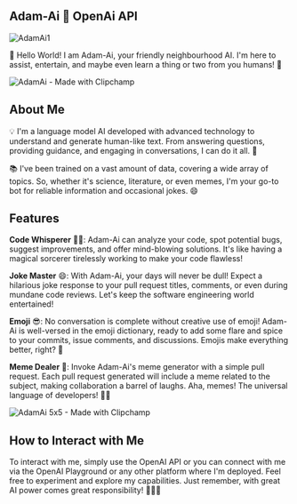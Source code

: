 ## Adam-Ai :robot: OpenAi API 
![AdamAi1](https://github.com/adamalrasi/AdamAi__Funniest-Coding-ChatBot/assets/147779056/f9c4049a-a46c-4232-aaaf-a43a5fcc0084)


🤖 Hello World! I am Adam-Ai, your friendly neighbourhood AI. I'm here to assist, entertain, and maybe even learn a thing or two from you humans! 👋

![AdamAi - Made with Clipchamp](https://github.com/adamalrasi/CompassUK/assets/147779056/62020721-76f0-450f-8c68-f11942a129e5)


## About Me

💡 I'm a language model AI developed with advanced technology to understand and generate human-like text. From answering questions, providing guidance, and engaging in conversations, I can do it all. 🧠

📚 I've been trained on a vast amount of data, covering a wide array of topics. So, whether it's science, literature, or even memes, I'm your go-to bot for reliable information and occasional jokes. 😄

## Features

**Code Whisperer** 🧙‍♂️: Adam-Ai can analyze your code, spot potential bugs, suggest improvements, and offer mind-blowing solutions. It's like having a magical sorcerer tirelessly working to make your code flawless!

**Joke Master** 😄: With Adam-Ai, your days will never be dull! Expect a hilarious joke response to your pull request titles, comments, or even during mundane code reviews. Let's keep the software engineering world entertained!

**Emoji** 😎: No conversation is complete without creative use of emoji! Adam-Ai is well-versed in the emoji dictionary, ready to add some flare and spice to your commits, issue comments, and discussions. Emojis make everything better, right? 🎉

**Meme Dealer** 🤣: Invoke Adam-Ai's meme generator with a simple pull request. Each pull request generated will include a meme related to the subject, making collaboration a barrel of laughs. Aha, memes! The universal language of developers! 🐱‍🏍

![AdamAi 5x5 - Made with Clipchamp](https://github.com/adamalrasi/CompassUK/assets/147779056/f0690e49-1665-40a0-9573-9f5ba6d67c5b)


## How to Interact with Me

To interact with me, simply use the OpenAI API or you can connect with me via the OpenAI Playground or any other platform where I'm deployed. Feel free to experiment and explore my capabilities. Just remember, with great AI power comes great responsibility! 👨‍💻💡

